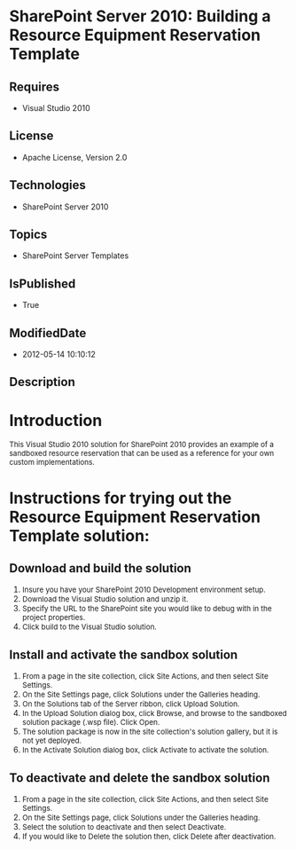 # SharePoint Server 2010: Building a Resource Equipment Reservation Template
## Requires
* Visual Studio 2010
## License
* Apache License, Version 2.0
## Technologies
* SharePoint Server 2010
## Topics
* SharePoint Server Templates
## IsPublished
* True
## ModifiedDate
* 2012-05-14 10:10:12
## Description

<h1>Introduction</h1>
<p><span style="font-size:small">This Visual Studio 2010 solution for SharePoint 2010 provides an example of a sandboxed resource reservation that can be used as a reference for your own custom implementations.</span></p>
<h1><span>Instructions for trying out the Resource Equipment Reservation Template solution:</span></h1>
<h2>Download and build the solution</h2>
<ol>
<li><span style="font-size:small">Insure you have your SharePoint 2010 Development environment setup.</span>
</li><li><span style="font-size:small">Download the Visual Studio solution and unzip it.</span>
</li><li><span style="font-size:small">Specify the URL to the SharePoint site you would like to debug with in the project properties.</span>
</li><li><span style="font-size:small">Click build to the Visual Studio solution.</span>
</li></ol>
<h2>Install and activate the sandbox solution</h2>
<ol>
<li><span style="font-size:small">From a page in the site collection, click Site Actions, and then select Site Settings.</span>
</li><li><span style="font-size:small">On the Site Settings page, click Solutions under the Galleries heading.</span>
</li><li><span style="font-size:small">On the Solutions tab of the Server ribbon, click Upload Solution.</span>
</li><li><span style="font-size:small">In the Upload Solution dialog box, click Browse, and browse to the sandboxed solution package (.wsp file). Click Open.</span>
</li><li><span style="font-size:small">The solution package is now in the site collection's solution gallery, but it is not yet deployed.</span>
</li><li><span style="font-size:small">In the Activate Solution dialog box, click Activate to activate the solution.</span>
</li></ol>
<h2>To deactivate and delete the sandbox solution</h2>
<ol>
<li><span style="font-size:small">From a page in the site collection, click Site Actions, and then select Site Settings.</span>
</li><li><span style="font-size:small">On the Site Settings page, click Solutions under the Galleries heading.</span>
</li><li><span style="font-size:small">Select the solution to deactivate and then select Deactivate.</span>
</li><li><span style="font-size:small">If you would like to Delete the solution then, click Delete after deactivation.</span>
</li></ol>
